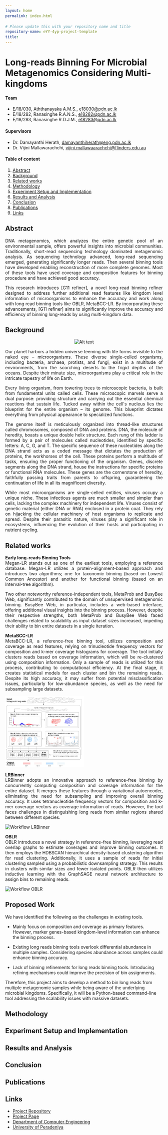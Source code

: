 ```yaml
---
layout: home
permalink: index.html

# Please update this with your repository name and title
repository-name: eYY-4yp-project-template
title:
---
```


[comment]: # "This is the standard layout for the project, but you can clean this and use your own template"

# Long-reads Binning For Microbial Metagenomics Considering Multi-kingdoms


#### Team

- E/18/030, Aththanayaka A.M.S., [e18030@pdn.ac.lk](mailto:name@email.com)
- E/18/282, Ranasinghe R.A.N.S., [e18282@pdn.ac.lk](mailto:name@email.com)
- E/18/283, Ranasinghe R.D.J.M., [e18283@pdn.ac.lk](mailto:name@email.com)

#### Supervisors

- Dr. Damayanthi Herath, [damayanthiherath@eng.pdn.ac.lk](mailto:name@eng.pdn.ac.lk)
- Dr. Vijini Mallawarachchi, [vijini.mallawaarachchi@flinders.edu.au](mailto:name@eng.pdn.ac.lk)

#### Table of content

1. [Abstract](#abstract)
2. [Background](#background)
3. [Related works](#related-works)
4. [Methodology](#methodology)
5. [Experiment Setup and Implementation](#experiment-setup-and-implementation)
6. [Results and Analysis](#results-and-analysis)
7. [Conclusion](#conclusion)
8. [Publications](#publications)
9. [Links](#links)


## Abstract
<p style="text-align: justify">
DNA metagenomics, which analyzes the entire genetic pool of an environmental sample, offers powerful insights into microbial communities. Traditionally, short-read sequencing technology dominated metagenomic analysis. As sequencing technology advanced, long-read sequencing emerged, generating significantly longer reads. Then several binning tools have developed enabling reconstruction of more complete genomes. Most of these tools have used coverage and composition features for binning procedure and have achieved good accuracy. 
</p>
<p style="text-align: justify">
This research introduces [G11 refiner], a novel long-read binning refiner designed to address further additional read features like kingdom level information of microorganisms to enhance the accuracy and work along with long read binning tools like OBLR, MetaBCC-LR. By incorporating these advancements, [G11 refiner] aims to significantly improve the accuracy and efficiency of binning long-reads by using multi-kingdom data. 
</p>

## Background 

<p align="center">
  <img src="https://useruploads.socratic.org/puDVmAVgSBy1dqrzo38g_cellsToDNA.gif" alt="Alt text" width="500" height="320">
</p>

<p style="text-align: justify">
Our planet harbors a hidden universe teeming with life forms invisible to the naked eye – microorganisms. These diverse single-celled organisms, including bacteria, archaea, protists, and fungi, exist in a multitude of environments, from the scorching deserts to the frigid depths of the oceans. Despite their minute size, microorganisms play a critical role in the intricate tapestry of life on Earth.
</p>
<p style="text-align: justify">
Every living organism, from towering trees to microscopic bacteria, is built from fundamental units called cells. These microscopic marvels serve a dual purpose: providing structure and carrying out the essential chemical reactions that sustain life. Tucked away within the cell's nucleus lies the blueprint for the entire organism – its genome. This blueprint dictates everything from physical appearance to specialized functions.
</p>
<p style="text-align: justify">
The genome itself is meticulously organized into thread-like structures called chromosomes, composed of DNA and proteins. DNA, the molecule of heredity, boasts a unique double helix structure. Each rung of this ladder is formed by a pair of molecules called nucleotides, identified by specific letters: A, C, G, and T. The specific sequence of these nucleotides along the DNA strand acts as a coded message that dictates the production of proteins, the workhorses of the cell. These proteins perform a multitude of tasks, ensuring the proper functioning of the organism. Genes, discrete segments along the DNA strand, house the instructions for specific proteins or functional RNA molecules. These genes are the cornerstone of heredity, faithfully passing traits from parents to offspring, guaranteeing the continuation of life in all its magnificent diversity.  
</p>
<p style="text-align: justify">
While most microorganisms are single-celled entities, viruses occupy a unique niche. These infectious agents are much smaller and simpler than cells, lacking the complex machinery for independent life. Viruses consist of genetic material (either DNA or RNA) enclosed in a protein coat. They rely on hijacking the cellular machinery of host organisms to replicate and spread.  Despite their parasitic nature, viruses play a significant role in ecosystems, influencing the evolution of their hosts and participating in nutrient cycling.   
</p>

## Related works
<p style="text-align: justify">
<b>Early long-reads Binning Tools<br></b>
Megan-LR stands out as one of the earliest tools, employing a reference database. Megan-LR utilizes a protein-alignment-based approach and introduces two algorithms; one for taxonomic binning (based on Lowest Common Ancestor) and another for functional binning (based on an Interval-tree algorithm).
</p>
<p style="text-align: justify">
Two other noteworthy reference-independent tools, MetaProb and BusyBee Web, significantly contributed to the domain of unsupervised metagenomic binning. BusyBee Web, in particular, includes a web-based interface, offering additional visual insights into the binning process. However, despite their respective strengths, both MetaProb and BusyBee Web faced challenges related to scalability as input dataset sizes increased, impeding their ability to bin entire datasets in a single iteration.
</p>

<p align="justify">
<b>MetaBCC-LR<br></b>
MetaBCC-LR, a reference-free binning tool, utilizes composition and coverage as read features, relying on trinucleotide frequency vectors for composition and k-mer coverage histograms for coverage. The tool initially clusters reads based on coverage information, which will be re-clustered using composition information. 
Only a sample of reads is utilized for this process, contributing to computational efficiency. At the final stage, it creates statistical models for each cluster and bin the remaining reads. Despite its high accuracy, it may suffer from potential misclassification issues, particularly for low-abundance species, as well as the need for subsampling large datasets.
</p>

<img src="./images/metabcc.png" alt="Workflow MetaBCC-LR" width="50%" title="Workflow MetaBCC-LR"><br>
<p style="text-align: justify">
<b>LRBinner<br></b>
LRBinner adopts an innovative approach to reference-free binning by concurrently computing composition and coverage information for the entire dataset. It merges these features through a variational autoencoder, eliminating the need for subsampling and improving overall binning accuracy. It uses tetranucleotide frequency vectors for composition and k-mer coverage vectors as coverage information of reads. However, the tool faces challenges in distinguishing long reads from similar regions shared between different species.
</p>

<img src="https://media.springernature.com/full/springer-static/image/art%3A10.1186%2Fs13015-022-00221-z/MediaObjects/13015_2022_221_Fig1_HTML.png?as=webp " alt="Workflow LRBinner" width="50%" title="Workflow LRBinner"><br>

<p style="text-align: justify">
<b>OBLR<br></b>
OBLR introduces a novel strategy in reference-free binning, leveraging read overlap graphs to estimate coverages and improve binning outcomes. It then employs the HDBSCAN hierarchical density-based clustering algorithm for read clustering. Additionally, it uses a sample of reads for initial clustering sampled using a probabilistic downsampling strategy. This results in clusters with similar sizes and fewer isolated points. OBLR then utilizes inductive learning with the GraphSAGE neural network architecture to assign bins to remaining reads.
</p>

<img src="https://media.springernature.com/lw685/springer-static/image/chp%3A10.1007%2F978-3-031-06220-9_15/MediaObjects/526061_1_En_15_Fig1_HTML.png" alt="Workflow OBLR" width="50%" title="Workflow OBLR"><br>

## Proposed Work
We have identified the following as the challenges in existing tools.

- Mainly focus on composition and coverage as primary features. However, marker genes-based kingdom-level information can enhance the binning process.

- Existing long reads binning tools overlook differential abundance in multiple samples. Considering species abundance across samples could enhance binning accuracy.

- Lack of binning refinements for long reads binning tools. Introducing refining mechanisms could improve the precision of bin assignments.

Therefore, this project aims to develop a method to bin long reads from multiple metagenomic samples while being aware of the underlying microbial kingdoms. Specifically, it will be a Python-based command-line tool addressing the scalability issues with massive datasets.

## Methodology

## Experiment Setup and Implementation

## Results and Analysis

## Conclusion

## Publications
[//]: # "Note: Uncomment each once you uploaded the files to the repository"

<!-- 1. [Semester 7 report](./) -->
<!-- 2. [Semester 7 slides](./) -->
<!-- 3. [Semester 8 report](./) -->
<!-- 4. [Semester 8 slides](./) -->
<!-- 5. Author 1, Author 2 and Author 3 "Research paper title" (2021). [PDF](./). -->


## Links

[//]: # ( NOTE: EDIT THIS LINKS WITH YOUR REPO DETAILS )

- [Project Repository](https://github.com/cepdnaclk/repository-name)
- [Project Page](https://cepdnaclk.github.io/repository-name)
- [Department of Computer Engineering](http://www.ce.pdn.ac.lk/)
- [University of Peradeniya](https://eng.pdn.ac.lk/)

[//]: # "Please refer this to learn more about Markdown syntax"
[//]: # "https://github.com/adam-p/markdown-here/wiki/Markdown-Cheatsheet"
